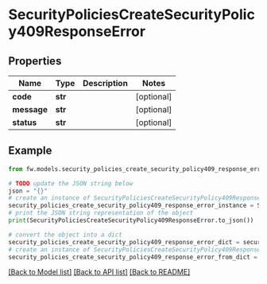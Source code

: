 # SecurityPoliciesCreateSecurityPolicy409ResponseError


## Properties

Name | Type | Description | Notes
------------ | ------------- | ------------- | -------------
**code** | **str** |  | [optional] 
**message** | **str** |  | [optional] 
**status** | **str** |  | [optional] 

## Example

```python
from fw.models.security_policies_create_security_policy409_response_error import SecurityPoliciesCreateSecurityPolicy409ResponseError

# TODO update the JSON string below
json = "{}"
# create an instance of SecurityPoliciesCreateSecurityPolicy409ResponseError from a JSON string
security_policies_create_security_policy409_response_error_instance = SecurityPoliciesCreateSecurityPolicy409ResponseError.from_json(json)
# print the JSON string representation of the object
print(SecurityPoliciesCreateSecurityPolicy409ResponseError.to_json())

# convert the object into a dict
security_policies_create_security_policy409_response_error_dict = security_policies_create_security_policy409_response_error_instance.to_dict()
# create an instance of SecurityPoliciesCreateSecurityPolicy409ResponseError from a dict
security_policies_create_security_policy409_response_error_from_dict = SecurityPoliciesCreateSecurityPolicy409ResponseError.from_dict(security_policies_create_security_policy409_response_error_dict)
```
[[Back to Model list]](../README.md#documentation-for-models) [[Back to API list]](../README.md#documentation-for-api-endpoints) [[Back to README]](../README.md)


